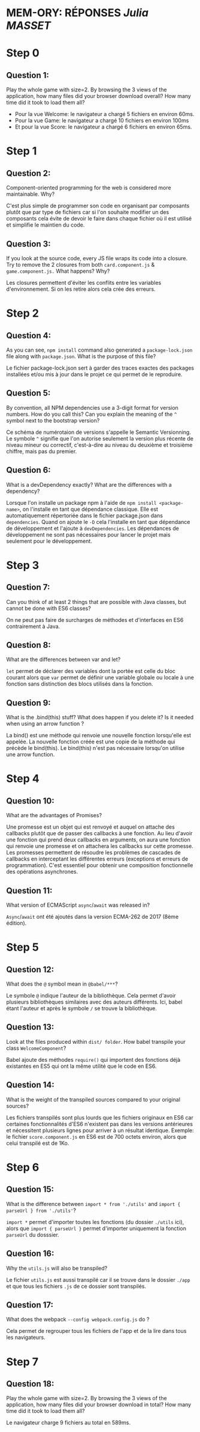 # MEM-ORY: RÉPONSES  *Julia MASSET*


# Step 0
## Question 1:
Play the whole game with size=2. By browsing the 3 views of the application, how many files did your browser download overall? How many time did it took to load them all?

- Pour la vue Welcome: le navigateur a chargé 5 fichiers en environ 60ms.
- Pour la vue Game: le navigateur a chargé 10 fichiers en environ 100ms
- Et pour la vue Score: le navigateur a chargé 6 fichiers en environ 65ms.


# Step 1
## Question 2:
Component-oriented programming for the web is considered more maintainable. Why?

C'est plus simple de programmer son code en organisant par composants plutôt que par type de fichiers car si l'on souhaite modifier un des composants cela évite de devoir le faire dans chaque fichier où il est utilisé et simplifie le maintien du code.

## Question 3:
If you look at the source code, every JS file wraps its code into a closure. Try to remove the 2 closures from both `card.component.js` & `game.component.js.` What happens? Why?

Les closures permettent d'éviter les conflits entre les variables d'environnement. Si on les retire alors cela crée des erreurs.


# Step 2
## Question 4:
As you can see, `npm install` command also generated a `package-lock.json` file along with `package.json`. What is the purpose of this file?

Le fichier package-lock.json sert à garder des traces exactes des packages installées et/ou mis à jour dans le projet ce qui permet de le reproduire.

## Question 5:
By convention, all NPM dependencies use a 3-digit format for version numbers. How do you call this? Can you explain the meaning of the `^` symbol next to the bootstrap version?

Ce schéma de numérotaion de versions s'appelle le Semantic Versionning. Le symbole `^` signifie que l'on autorise seulement la version plus récente de niveau mineur ou correctif, c'est-à-dire au niveau du deuxième et troisième chiffre, mais pas du premier.

## Question 6:
What is a devDependency exactly? What are the differences with a dependency?

Lorsque l'on installe un package npm à l'aide de `npm install <package-name>`, on l'installe en tant que dépendance classique.
Elle est automatiquement répertoriée dans le fichier package.json dans `dependencies`. Quand on ajoute le `-D` cela l'installe en tant que dépendance de développement et l'ajoute à `devDependencies`. Les dépendances de développement ne sont pas nécessaires pour lancer le projet mais seulement pour le développement. 


# Step 3
## Question 7:
Can you think of at least 2 things that are possible with Java classes, but cannot be done with ES6 classes?

On ne peut pas faire de surcharges de méthodes et d'interfaces en ES6 contrairement à Java. 

## Question 8:
What are the differences between var and let?

`let` permet de déclarer des variables dont la portée est celle du bloc courant alors que `var` permet de définir une variable globale ou locale à une fonction sans distinction des blocs utilisés dans la fonction.

## Question 9:
What is the .bind(this) stuff? What does happen if you delete it? Is it needed when using an arrow function ?

La bind() est une méthode qui renvoie une nouvelle fonction lorsqu'elle est appelée. La nouvelle fonction créée est une copie de la méthode qui précède le bind(this). Le bind(this) n'est pas nécessaire lorsqu'on utilise une arrow function.


# Step 4
## Question 10:
What are the advantages of Promises?

Une promesse est un objet qui est renvoyé et auquel on attache des callbacks plutôt que de passer des callbacks à une fonction. Au lieu d'avoir une fonction qui prend deux callbacks en arguments, on aura une fonction qui renvoie une promesse et on attachera les callbacks sur cette promesse.
Les promesses permettent de résoudre les problèmes de cascades de callbacks en interceptant les différentes erreurs (exceptions et erreurs de programmation). C'est essentiel pour obtenir une composition fonctionnelle des opérations asynchrones.

## Question 11:
What version of ECMAScript `async`/`await` was released in?

`Async`/`await` ont été ajoutés dans la version ECMA-262 de 2017 (8ème édition).


# Step 5
## Question 12:

What does the `@` symbol mean in `@babel/***`?

Le symbole `@` indique l'auteur de la bibliothèque. Cela permet d'avoir plusieurs bibliothèques similaires avec des auteurs différents. Ici, babel étant l'auteur et après le symbole `/` se trouve la bibliothèque.

## Question 13:
Look at the files produced within `dist/ folder`. How babel transpile your class `WelcomeComponent`?

Babel ajoute des méthodes `require()` qui importent des fonctions déjà existantes en ES5 qui ont la même utilité que le code en ES6. 

## Question 14:
What is the weight of the transpiled sources compared to your original sources?

Les fichiers transpilés sont plus lourds que les fichiers originaux en ES6 car certaines fonctionnalités d'ES6 n'existent pas dans les versions antérieures et nécessitent plusieurs lignes pour arriver à un résultat identique. Exemple: le fichier `score.component.js` en ES6 est de 700 octets environ, alors que celui transpilé est de 1Ko.


# Step 6
## Question 15:
What is the difference between `import * from './utils'` and `import { parseUrl } from './utils'`?

`import *` permet d'importer toutes les fonctions (du dossier `./utils` ici), alors que `import { parseUrl }` permet d'importer uniquement la fonction `parseUrl` du dosssier.

## Question 16:
Why the `utils.js` will also be transpiled?

Le fichier `utils.js` est aussi transpilé car il se trouve dans le dossier `./app` et que tous les fichiers `.js` de ce dossier sont transpilés.

## Question 17:
What does the webpack `--config webpack.config.js` do ?

Cela permet de regrouper tous les fichiers de l'app et de la lire dans tous les navigateurs.


# Step 7
## Question 18:
Play the whole game with size=2. By browsing the 3 views of the application, how many files did your browser download in total? How many time did it took to load them all?

Le navigateur charge 9 fichiers au total en 589ms.

